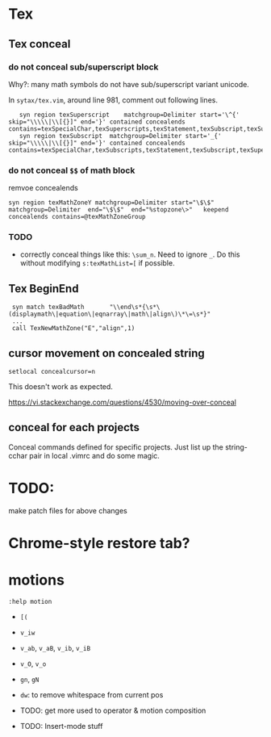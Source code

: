 # Tex

## Tex conceal

### do not conceal sub/superscript block

Why?: many math symbols do not have sub/superscript variant unicode.

In `sytax/tex.vim`, around line 981, comment out following lines.

```vim
   syn region texSuperscript	matchgroup=Delimiter start='\^{'	skip="\\\\\|\\[{}]" end='}'	contained concealends contains=texSpecialChar,texSuperscripts,texStatement,texSubscript,texSuperscript,texMathMatcher
   syn region texSubscript	matchgroup=Delimiter start='_{'		skip="\\\\\|\\[{}]" end='}'	contained concealends contains=texSpecialChar,texSubscripts,texStatement,texSubscript,texSuperscript,texMathMatcher
```

### do not conceal `$$` of math block
remvoe concealends

```vim
syn region texMathZoneY	matchgroup=Delimiter start="\$\$" matchgroup=Delimiter	end="\$\$"	end="%stopzone\>"	keepend concealends contains=@texMathZoneGroup
```

### TODO

* correctly conceal things like this: `\sum_n`. Need to ignore `_`. Do this without modifying `s:texMathList=[` if possible.


## Tex BeginEnd

```vim
 syn match texBadMath		"\\end\s*{\s*\(displaymath\|equation\|eqnarray\|math\|align\)\*\=\s*}"
 ...
 call TexNewMathZone("E","align",1)
```


## cursor movement on concealed string

```
setlocal concealcursor=n
```

This doesn't work as expected.

https://vi.stackexchange.com/questions/4530/moving-over-conceal


## conceal for each projects

Conceal commands defined for specific projects.
Just list up the string-cchar pair in local .vimrc and do some magic.


# TODO:
make patch files for above changes

# Chrome-style restore tab?

# motions

`:help motion`

* `[(`
* `v_iw`
* `v_ab`, `v_aB`, `v_ib`, `v_iB`
* `v_O`, `v_o`
* `gn`, `gN`

* `dw`: to remove whitespace from current pos

* TODO: get more used to operator & motion composition
* TODO: Insert-mode stuff

